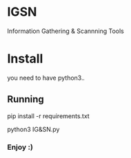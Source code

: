 # IGSN
Information Gathering &amp; Scannning Tools

# Install
you need to have python3.*.*

## Running
pip install -r requirements.txt

python3 IG\&SN.py

### Enjoy :)
